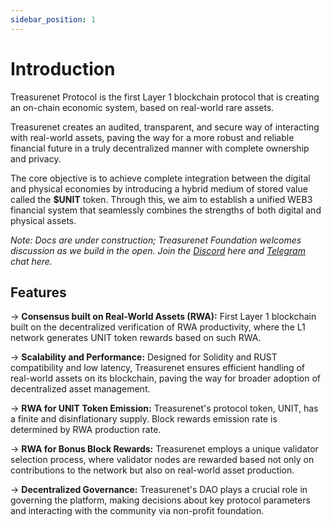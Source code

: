 ```yaml
---
sidebar_position: 1
---
```


# Introduction

Treasurenet Protocol is the first Layer 1 blockchain protocol that is creating an on-chain economic system, based on real-world rare assets.

Treasurenet creates an audited, transparent, and secure way of interacting with real-world assets, paving the way for a more robust and reliable financial future in a truly decentralized manner with complete ownership and privacy.

The core objective is to achieve complete integration between the digital and physical economies by introducing a hybrid medium of stored value called the **$UNIT** token. Through this, we aim to establish a unified WEB3 financial system that seamlessly combines the strengths of both digital and physical assets.

_Note: Docs are under construction; Treasurenet Foundation welcomes discussion as we build in the open. Join the [Discord](https://discord.com/invite/treasurenet) here and [Telegram](https://t.me/Treasurenet_io) chat here._

## Features

&rarr; **Consensus built on Real-World Assets (RWA):** First Layer 1 blockchain built on the decentralized verification of RWA productivity, where the L1 network generates UNIT token rewards based on such RWA.

&rarr; **Scalability and Performance:** Designed for Solidity and RUST compatibility and low latency, Treasurenet ensures efficient handling of real-world assets on its blockchain, paving the way for broader adoption of decentralized asset management.

&rarr; **RWA for UNIT Token Emission:** Treasurenet's protocol token, UNIT, has a finite and disinflationary supply. Block rewards emission rate is determined by RWA production rate.

&rarr; **RWA for Bonus Block Rewards:** Treasurenet employs a unique validator selection process, where validator nodes are rewarded based not only on contributions to the network but also on real-world asset production.

&rarr; **Decentralized Governance:** Treasurenet's DAO plays a crucial role in governing the platform, making decisions about key protocol parameters and interacting with the community via non-profit foundation.
